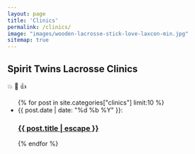 ```yaml
---
layout: page
title: 'Clinics'
permalink: /clinics/
image: "images/wooden-lacrosse-stick-love-laxcon-min.jpg"
sitemap: true
---
```

## Spirit Twins Lacrosse Clinics  
:boom: :lacrosse: :+1:


<ul id="recent-articles">
    {% for post in site.categories["clinics"] limit:10 %}
        <li>
        {{ post.date | date: "%d %b %Y" }}:
        <h3><a class="post-link" href="{{ post.url | relative_url }}" title="{{ post.description }}">{{ post.title | escape }}</a></h3>
        </li>
    {% endfor %}
</ul>
